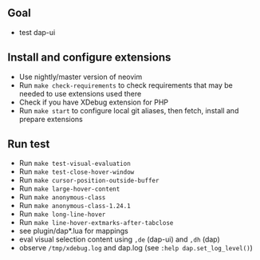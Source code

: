 ## Goal
- test dap-ui

## Install and configure extensions
- Use nightly/master version of neovim
- Run `make check-requirements` to check requirements that may be needed to use extensions used there
- Check if you have XDebug extension for PHP
- Run `make start` to configure local git aliases, then fetch, install and prepare extensions

## Run test
- Run `make test-visual-evaluation`
- Run `make test-close-hover-window`
- Run `make cursor-position-outside-buffer`
- Run `make large-hover-content`
- Run `make anonymous-class`
- Run `make anonymous-class-1.24.1`
- Run `make long-line-hover`
- Run `make line-hover-extmarks-after-tabclose`
- see plugin/dap*.lua for mappings
- eval visual selection content using `,de` (dap-ui) and `,dh` (dap)
- observe `/tmp/xdebug.log` and dap.log (see `:help dap.set_log_level()`)
